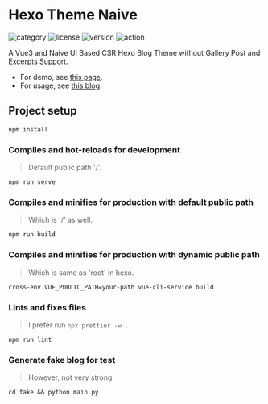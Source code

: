 # Hexo Theme Naive

![category](https://img.shields.io/badge/hexo-Theme-blueviolet)
![license](https://img.shields.io/github/license/Chenrt-ggx/HexoThemeNaive)
![version](https://img.shields.io/github/package-json/v/Chenrt-ggx/HexoThemeNaive)
![action](https://github.com/Chenrt-ggx/HexoThemeNaive/actions/workflows/release.yml/badge.svg)

A Vue3 and Naive UI Based CSR Hexo Blog Theme without Gallery Post and Excerpts Support.

- For demo, see [this page](https://chenrt-ggx.github.io/HexoDemoNaive).
- For usage, see [this blog](https://chenrt-ggx.github.io/category/Hexo/1).

## Project setup

```
npm install
```

### Compiles and hot-reloads for development

> Default public path '/'.

```
npm run serve
```

### Compiles and minifies for production with default public path

> Which is '/' as well.

```
npm run build
```

### Compiles and minifies for production with dynamic public path

> Which is same as 'root' in hexo.

```
cross-env VUE_PUBLIC_PATH=your-path vue-cli-service build
```

### Lints and fixes files

> I prefer run `npx prettier -w .`

```
npm run lint
```

### Generate fake blog for test

> However, not very strong.

```
cd fake && python main.py
```
